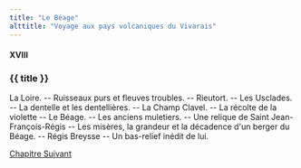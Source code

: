 ```yaml
---
title: "Le Béage"
alttitle: "Voyage aux pays volcaniques du Vivarais"
---
```


#### XVIII

### {{ title }}

<div id="tltr">

La Loire. -- Ruisseaux purs et fleuves troubles. -- Rieutort. -- Les Usclades.
-- La dentelle et les dentellières. -- La Champ Clavel. -- La récolte de la
violette -- Le Béage. -- Les anciens muletiers. -- Une relique de Saint
Jean-François-Régis -- Les misères, la grandeur et la décadence d'un berger du
Béage. -- Régis Breysse -- Un bas-relief inédit de lui.

</div>

<div id="next">

[Chapitre Suivant](19.html)

</div>
